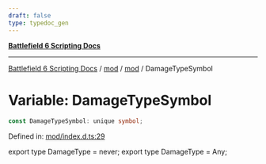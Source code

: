 ```yaml
---
draft: false
type: typedoc_gen
---
```


[**Battlefield 6 Scripting Docs**](../../../_index.md)

***

[Battlefield 6 Scripting Docs](../../../_index.md) / [mod](../../_index.md) / [mod](../_index.md) / DamageTypeSymbol

# Variable: DamageTypeSymbol

```ts
const DamageTypeSymbol: unique symbol;
```

Defined in: [mod/index.d.ts:29](https://github.com/battlefield-portal-community/portal-docs/blob/ff09b2690670f74de7e97198022e5a97ff1161ff/generators/santiago/mod/index.d.ts#L29)

export type DamageType = never;
export type DamageType = Any;

